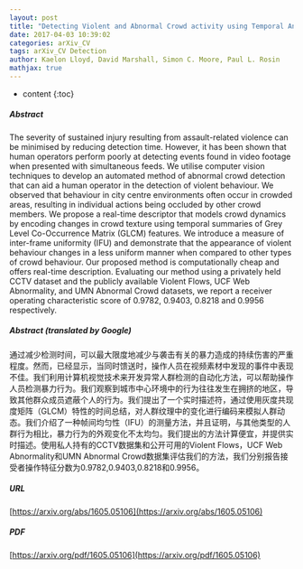 ```yaml
---
layout: post
title: "Detecting Violent and Abnormal Crowd activity using Temporal Analysis of Grey Level Co-occurrence Matrix Based Texture Measures"
date: 2017-04-03 10:39:02
categories: arXiv_CV
tags: arXiv_CV Detection
author: Kaelon Lloyd, David Marshall, Simon C. Moore, Paul L. Rosin
mathjax: true
---
```


* content
{:toc}

##### Abstract
The severity of sustained injury resulting from assault-related violence can be minimised by reducing detection time. However, it has been shown that human operators perform poorly at detecting events found in video footage when presented with simultaneous feeds. We utilise computer vision techniques to develop an automated method of abnormal crowd detection that can aid a human operator in the detection of violent behaviour. We observed that behaviour in city centre environments often occur in crowded areas, resulting in individual actions being occluded by other crowd members. We propose a real-time descriptor that models crowd dynamics by encoding changes in crowd texture using temporal summaries of Grey Level Co-Occurrence Matrix (GLCM) features. We introduce a measure of inter-frame uniformity (IFU) and demonstrate that the appearance of violent behaviour changes in a less uniform manner when compared to other types of crowd behaviour. Our proposed method is computationally cheap and offers real-time description. Evaluating our method using a privately held CCTV dataset and the publicly available Violent Flows, UCF Web Abnormality, and UMN Abnormal Crowd datasets, we report a receiver operating characteristic score of 0.9782, 0.9403, 0.8218 and 0.9956 respectively.

##### Abstract (translated by Google)
通过减少检测时间，可以最大限度地减少与袭击有关的暴力造成的持续伤害的严重程度。然而，已经显示，当同时馈送时，操作人员在视频素材中发现的事件中表现不佳。我们利用计算机视觉技术来开发异常人群检测的自动化方法，可以帮助操作人员检测暴力行为。我们观察到城市中心环境中的行为往往发生在拥挤的地区，导致其他群众成员遮蔽个人的行为。我们提出了一个实时描述符，通过使用灰度共现度矩阵（GLCM）特性的时间总结，对人群纹理中的变化进行编码来模拟人群动态。我们介绍了一种帧间均匀性（IFU）的测量方法，并且证明，与其他类型的人群行为相比，暴力行为的外观变化不太均匀。我们提出的方法计算便宜，并提供实时描述。使用私人持有的CCTV数据集和公开可用的Violent Flows，UCF Web Abnormality和UMN Abnormal Crowd数据集评估我们的方法，我们分别报告接受者操作特征分数为0.9782,0.9403,0.8218和0.9956。

##### URL
[https://arxiv.org/abs/1605.05106](https://arxiv.org/abs/1605.05106)

##### PDF
[https://arxiv.org/pdf/1605.05106](https://arxiv.org/pdf/1605.05106)

